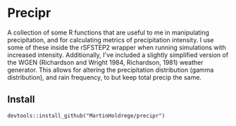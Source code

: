 # Precipr

A collection of some R functions that are useful to me 
    in manipulating precipitation, and for calculating metrics of precipitation
    intensity. I use some of these inside the rSFSTEP2 wrapper when running 
    simulations with increased intensity. Additionally, I've included a 
    slightly simplified version of the WGEN (Richardson and Wright 1984,
    Richardson, 1981) weather generator. This allows for altering the precipitation
    distribution (gamma distribution), and rain frequency, to but keep total 
    precip the same.

## Install

`devtools::install_github("MartinHoldrege/precipr")`
